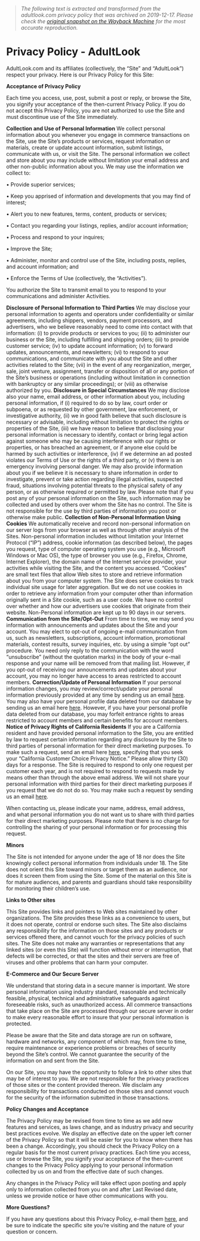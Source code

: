 > *The following text is extracted and transformed from the adultlook.com privacy policy that was archived on 2019-12-17. Please check the [original snapshot on the Wayback Machine](https://web.archive.org/web/20191217184452id_/https%3A//www.adultlook.com/privacy) for the most accurate reproduction.*

# Privacy Policy - AdultLook

AdultLook.com and its affiliates (collectively, the “Site” and “AdultLook”) respect your privacy. Here is our Privacy Policy for this Site:

**Acceptance of Privacy Policy**

Each time you access, use, post, submit a post or reply, or browse the Site, you signify your acceptance of the then-current Privacy Policy. If you do not accept this Privacy Policy, you are not authorized to use the Site and must discontinue use of the Site immediately.

**Collection and Use of Personal Information** We collect personal information about you whenever you engage in commerce transactions on the Site, use the Site’s products or services, request information or materials, create or update account information, submit listings, communicate with us, or visit the Site. The personal information we collect and store about you may include without limitation your email address and other non-public information about you. We may use the information we collect to:

• Provide superior services;

• Keep you apprised of information and developments that you may find of interest;

• Alert you to new features, terms, content, products or services;

• Contact you regarding your listings, replies, and/or account information;

• Process and respond to your inquires;

• Improve the Site;

• Administer, monitor and control use of the Site, including posts, replies, and account information; and

• Enforce the Terms of Use (collectively, the “Activities”). 

You authorize the Site to transmit email to you to respond to your communications and administer Activities.

**Disclosure of Personal Information to Third Parties** We may disclose your personal information to agents and operators under confidentiality or similar agreements, including shippers, vendors, payment processors, and advertisers, who we believe reasonably need to come into contact with that information: (i) to provide products or services to you; (ii) to administer our business or the Site, including fulfilling and shipping orders; (iii) to provide customer service; (iv) to update account information; (v) to forward updates, announcements, and newsletters; (vi) to respond to your communications, and communicate with you about the Site and other activities related to the Site; (vii) in the event of any reorganization, merger, sale, joint venture, assignment, transfer or disposition of all or any portion of the Site’s business or operations (including without limitation in connection with bankruptcy or any similar proceedings); or (viii) as otherwise authorized by you. **Disclosure in Special Circumstances** We may disclose also your name, email address, or other information about you, including personal information, if (i) required to do so by law, court order or subpoena, or as requested by other government, law enforcement, or investigative authority, (ii) we in good faith believe that such disclosure is necessary or advisable, including without limitation to protect the rights or properties of the Site, (iii) we have reason to believe that disclosing your personal information is necessary to identify, contact or bring legal action against someone who may be causing interference with our rights or properties, or has breached an agreement, or if anyone else could be harmed by such activities or interference, (iv) if we determine an ad posted violates our Terms of Use or the rights of a third party, or (v) there is an emergency involving personal danger. We may also provide information about you if we believe it is necessary to share information in order to investigate, prevent or take action regarding illegal activities, suspected fraud, situations involving potential threats to the physical safety of any person, or as otherwise required or permitted by law. Please note that if you post any of your personal information on the Site, such information may be collected and used by others over whom the Site has no control. The Site is not responsible for the use by third parties of information you post or otherwise make public. **Collection of Non-Personal Information Using Cookies** We automatically receive and record non-personal information on our server logs from your browser as well as through other analysis of the Sites. Non-personal information includes without limitation your Internet Protocol (“IP”) address, cookie information (as described below), the pages you request, type of computer operating system you use (e.g., Microsoft Windows or Mac OS), the type of browser you use (e.g., Firefox, Chrome, Internet Explorer), the domain name of the Internet service provider, your activities while visiting the Site, and the content you accessed. “Cookies” are small text files that allow Web sites to store and retrieve information about you from your computer system. The Site does serve cookies to track individual site usage for later aggregation. But we do not use cookies in order to retrieve any information from your computer other than information originally sent in a Site cookie, such as a user code. We have no control over whether and how our advertisers use cookies that originate from their website. Non-Personal information are kept up to 90 days in our servers. **Communication from the Site/Opt-Out** From time to time, we may send you information with announcements and updates about the Site and your account. You may elect to opt-out of ongoing e-mail communication from us, such as newsletters, subscriptions, account information, promotional materials, contest results, survey inquiries, etc. by using a simple “opt out” procedure. You need only reply to the communication with the word “unsubscribe” (without the quotation marks) in the body of your e-mail response and your name will be removed from that mailing list. However, if you opt-out of receiving our announcements and updates about your account, you may no longer have access to areas restricted to account members. **Correction/Update of Personal Information** If your personal information changes, you may review/correct/update your personal information previously provided at any time by sending us an email [here](https://web.archive.org/contact/message?ref=privacy). You may also have your personal profile data deleted from our database by sending us an email here [here](https://web.archive.org/contact/message?ref=privacy). However, if you have your personal profile data deleted from our database, you may forfeit entrance rights to areas restricted to account members and certain benefits for account members. **Notice of Privacy Rights of California Residents** If you are a California resident and have provided personal information to the Site, you are entitled by law to request certain information regarding any disclosure by the Site to third parties of personal information for their direct marketing purposes. To make such a request, send an email here [here](https://web.archive.org/contact/message?ref=privacy), specifying that you seek your “California Customer Choice Privacy Notice.” Please allow thirty (30) days for a response. The Site is required to respond to only one request per customer each year, and is not required to respond to requests made by means other than through the above email address. We will not share your personal information with third parties for their direct marketing purposes if you request that we do not do so. You may make such a request by sending us an email [here](https://web.archive.org/contact/message?ref=privacy).

When contacting us, please indicate your name, address, email address, and what personal information you do not want us to share with third parties for their direct marketing purposes. Please note that there is no charge for controlling the sharing of your personal information or for processing this request. 

**Minors**

The Site is not intended for anyone under the age of 18 nor does the Site knowingly collect personal information from individuals under 18. The Site does not orient this Site toward minors or target them as an audience, nor does it screen them from using the Site. Some of the material on this Site is for mature audiences, and parents and guardians should take responsibility for monitoring their children’s use. 

**Links to Other sites**

This Site provides links and pointers to Web sites maintained by other organizations. The Site provides these links as a convenience to users, but it does not operate, control or endorse such sites. The Site also disclaims any responsibility for the information on those sites and any products or services offered there, and cannot vouch for the privacy policies of such sites. The Site does not make any warranties or representations that any linked sites (or even this Site) will function without error or interruption, that defects will be corrected, or that the sites and their servers are free of viruses and other problems that can harm your computer.

**E-Commerce and Our Secure Server**

We understand that storing data in a secure manner is important. We store personal information using industry standard, reasonable and technically feasible, physical, technical and administrative safeguards against foreseeable risks, such as unauthorized access. All commerce transactions that take place on the Site are processed through our secure server in order to make every reasonable effort to insure that your personal information is protected. 

Please be aware that the Site and data storage are run on software, hardware and networks, any component of which may, from time to time, require maintenance or experience problems or breaches of security beyond the Site’s control. We cannot guarantee the security of the information on and sent from the Site. 

On our Site, you may have the opportunity to follow a link to other sites that may be of interest to you. We are not responsible for the privacy practices of those sites or the content provided thereon. We disclaim any responsibility for transactions conducted on those sites and cannot vouch for the security of the information submitted in those transactions. 

**Policy Changes and Acceptance**

The Privacy Policy may be revised from time to time as we add new features and services, as laws change, and as industry privacy and security best practices evolve. We display an effective date on the upper left corner of the Privacy Policy so that it will be easier for you to know when there has been a change. Accordingly, you should check the Privacy Policy on a regular basis for the most current privacy practices. Each time you access, use or browse the Site, you signify your acceptance of the then-current changes to the Privacy Policy applying to your personal information collected by us on and from the effective date of such changes. 

Any changes in the Privacy Policy will take effect upon posting and apply only to information collected from you on and after Last Revised date, unless we provide notice or have other communications with you. 

**More Questions?**

If you have any questions about this Privacy Policy, e-mail them [here](https://web.archive.org/contact/message?ref=privacy), and be sure to indicate the specific site you’re visiting and the nature of your question or concern.
